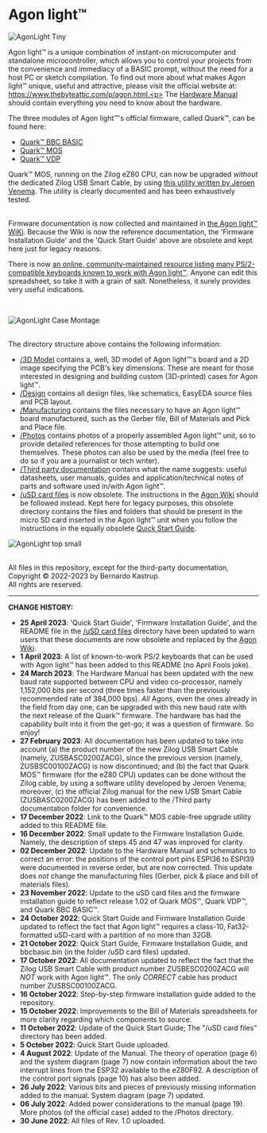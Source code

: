 # Agon light™
![AgonLight Tiny](https://user-images.githubusercontent.com/69539226/174462809-74da7287-020a-45ee-8996-a5056379a8d4.png)


Agon light™ is a unique combination of instant-on microcomputer and standalone microcontroller, which allows you to control your projects from the convenience and immediacy of a BASIC prompt, without the need for a host PC or sketch compilation. To find out more about what makes Agon light™ unique, useful and attractive, please visit the official website at: https://www.thebyteattic.com/p/agon.html.<p>
The <a href="https://github.com/TheByteAttic/AgonLight/blob/main/Agon%20light%20R1.0%20Manual.pdf">Hardware Manual</a> should contain everything you need to know about the hardware.<p>
The three modules of Agon light™'s official firmware, called Quark™, can be found here:
<UL>
  <LI><a href="https://github.com/breakintoprogram/agon-bbc-basic/releases">Quark™ BBC BASIC</a><br>
  <LI><a href="https://github.com/breakintoprogram/agon-mos/releases">Quark™ MOS</a><br>
  <LI><a href="https://github.com/breakintoprogram/agon-vdp/releases">Quark™ VDP</a><br>
</UL>
Quark™ MOS, running on the Zilog eZ80 CPU, can now be upgraded <i>without</i> the dedicated Zilog USB Smart Cable, by using <a href="https://github.com/envenomator/agon-flash">this utility written by Jeroen Venema</a>. The utility is clearly documented and has been exhaustively tested.<p><br>
Firmware documentation is now collected and maintained in <a href="https://github.com/breakintoprogram/agon-docs/wiki">the Agon light™ WiKi</a>. Because the Wiki is now the reference documentation, the 'Firmware Installation Guide' and the 'Quick Start Guide' above are obsolete and kept here just for legacy reasons.<br><p>
There is now <a href="https://docs.google.com/spreadsheets/d/1-6_sz6l-vJW5rFg3M0Y6bwC0hmFS7U6PPNjIZ9plrM8/edit?fbclid=IwAR0nHLyEWDt9u6kfQ8sm9wdA0zNlBNsbkKcfCymPKWE6WWvjtqveapsmQHg#gid=0">an online, community-maintained resource listing many PS/2-compatible keyboards known to work with Agon light™</a>. Anyone can edit this spreadsheet, so take it with a grain of salt. Nonetheless, it surely provides very useful indications.
<p><br>
  
![AgonLight Case Montage](https://user-images.githubusercontent.com/69539226/177433409-fe3092d2-4595-4a67-b965-d64440dbf8c5.png)
  
<p><br>
The directory structure above contains the following information:
<UL>
  <LI><a href="https://github.com/TheByteAttic/AgonLight/tree/main/3D%20model">/3D Model</a> contains a, well, 3D model of Agon light™'s board and a 2D image specifying the PCB's key dimensions. These are meant for those interested in designing and building custom (3D-printed) cases for Agon light™.
  <LI><a href="https://github.com/TheByteAttic/AgonLight/tree/main/Design">/Design</a> contains all design files, like schematics, EasyEDA source files and PCB layout.
  <LI><a href="https://github.com/TheByteAttic/AgonLight/tree/main/Manufacturing">/Manufacturing</a> contains the files necessary to have an Agon light™ board manufactured, such as the Gerber file, Bill of Materials and Pick and Place file.
  <LI><a href="https://github.com/TheByteAttic/AgonLight/tree/main/Photos">/Photos</a> contains photos of a properly assembled Agon light™ unit, so to provide detailed references for those attempting to build one themselves. These photos can also be used by the media (feel free to do so if you are a journalist or tech writer).
  <LI><a href="https://github.com/TheByteAttic/AgonLight/tree/main/Third%20party%20documentation">/Third party documentation</a> contains what the name suggests: useful datasheets, user manuals, guides and application/technical notes of parts and software used in/with Agon light™.
  <LI><a href="https://github.com/TheByteAttic/AgonLight/tree/main/uSD%20card%20files">/uSD card files</a> is now obsolete. The instructions in the <a href="https://github.com/breakintoprogram/agon-docs/wiki">Agon Wiki</a> should be followed instead. Kept here for legacy purposes, this obsolete directory contains the files and folders that should be present in the micro SD card inserted in the Agon light™ unit when you follow the instructions in the equally obsolete <a href="https://github.com/TheByteAttic/AgonLight/blob/main/Agon%20light%20Quick%20Start%20Guide.pdf">Quick Start Guide</a>.
</UL>
   
![AgonLight top small](https://user-images.githubusercontent.com/69539226/177007640-d767e277-f808-4206-9fc4-2d244c61b045.png)

<p><br>
All files in this repository, except for the third-party documentation,<br>
Copyright &copy; 2022-2023 by Bernardo Kastrup.<br>
All rights are reserved.
<p>
<hr>
<b>CHANGE HISTORY:</b>
<p>
<UL>
  <LI><b>25 April 2023</b>: 'Quick Start Guide', 'Firmware Installation Guide', and the README file in the <a href="https://github.com/TheByteAttic/AgonLight/tree/main/uSD%20card%20files">/uSD card files</a> directory have been updated to warn users that these documents are now obsolete and replaced by the <a href="https://github.com/breakintoprogram/agon-docs/wiki">Agon Wiki</a>.
  <LI><b>1 April 2023</b>: A list of known-to-work PS/2 keyboards that can be used with Agon light™ has been added to this README (no April Fools joke).
  <LI><b>24 March 2023</b>: The Hardware Manual has been updated with the new baud rate supported between CPU and video co-processor, namely 1,152,000 bits per second (three times faster than the previously recommended rate of 384,000 bps). <i>All</i> Agons, even the ones already in the field from day one, can be upgraded with this new baud rate with the next release of the Quark™ firmware. The hardware has had the capability built into it from the get-go; it was a question of firmware. So enjoy!
  <LI><b>27 February 2023</b>: All documentation has been updated to take into account (a) the product number of the new Zilog USB Smart Cable (namely, ZUSBASC0200ZACG), since the previous version (namely, ZUSBSC00100ZACG) is now discontinued; and (b) the fact that Quark MOS™ firmware (for the eZ80 CPU) updates can be done without the Zilog cable, by using a software utility developed by Jeroen Venema; moreover, (c) the official Zilog manual for the new USB Smart Cable (ZUSBASC0200ZACG) has been added to the /Third party documentation folder for convenience.
  <LI><b>17 December 2022</b>: Link to the Quark™ MOS cable-free upgrade utility added to this README file.
  <LI><b>16 December 2022</b>: Small update to the Firmware Installation Guide. Namely, the description of steps 45 and 47 was improved for clarity.
  <LI><b>02 December 2022</b>: Update to the Hardware Manual and schematics to correct an error: the positions of the control port pins ESPI36 to ESPI39 were documented in reverse order, but are now corrected. This update does <i>not</i> change the manufacturing files (Gerber, pick & place and bill of materials files).
  <LI><b>23 November 2022</b>: Update to the uSD card files and the firmware installation guide to reflect release 1.02 of Quark MOS™, Quark VDP™, and Quark BBC BASIC™.
  <LI><b>24 October 2022</b>: Quick Start Guide and Firmware Installation Guide updated to reflect the fact that Agon light™ requires a class-10, Fat32-formatted uSD-card with a partition of no more than 32GB.
  <LI><b>21 October 2022</b>: Quick Start Guide, Firmware Installation Guide, and bbcbasic.bin (in the folder /uSD card files) updated.
  <LI><b>17 October 2022</b>: All documentation updated to reflect the fact that the Zilog USB Smart Cable with product number ZUSBESC0200ZACG will <i>NOT</i> work with Agon light™. The only <i>CORRECT</i> cable has product number ZUSBSC00100ZACG.
  <LI><b>16 October 2022</b>: Step-by-step firmware installation guide added to the repository.
  <LI><b>15 October 2022</b>: Improvements to the Bill of Materials spreadsheets for more clarity regarding which components to source.
  <LI><b>11 October 2022</b>: Update of the Quick Start Guide; The "/uSD card files" directory has been added.
  <LI><b>5 October 2022</b>: Quick Start Guide uploaded.
  <LI><b>4 August 2022</b>: Update of the Manual. The theory of operation (page 6) and the system diagram (page 7) now contain information about the two interrupt lines from the ESP32 available to the eZ80F92. A description of the control port signals (page 10) has also been added.
  <LI><b>26 July 2022</b>: Various bits and pieces of previously missing information added to the manual. System diagram (page 7) updated.
  <LI><b>06 July 2022</b>: Added power considerations to the manual (page 19). More photos (of the official case) added to the /Photos directory.
  <LI><b>30 June 2022</b>: All files of Rev. 1.0 uploaded.
</UL>

